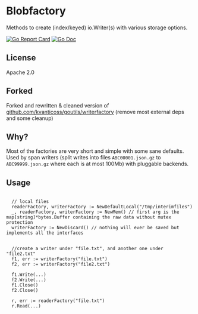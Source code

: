 # Blobfactory
Methods to create (index/keyed) io.Writer(s) with various storage options.


[![Go Report Card](https://goreportcard.com/badge/github.com/zatte/blobfactory?style=flat-square)](https://goreportcard.com/report/github.com/zatte/blobfactory)
[![Go Doc](https://img.shields.io/badge/godoc-reference-blue.svg?style=flat-square)](https://pkg.go.dev/github.com/zatte/blobfactory)

## License
Apache 2.0

## Forked
Forked and rewritten & cleaned version of [github.com/kvanticoss/goutils/writerfactory](https://github.com/kvanticoss/goutils/tree/master/writerfactory)
(remove most external deps and some cleanup)

## Why?
Most of the factories are very short and simple with some sane defaults. Used by span writers (split writes into files `ABC00001.json.gz` to `ABC99999.json.gz` where each is at most 100Mb) with pluggable backends.

## Usage
```golang

  // local files
  readerFactory, writerFactory := NewDefaultLocal("/tmp/interimfiles")
  _, readerFactory, writerFactory := NewMem() // first arg is the map[string]*bytes.Buffer containing the raw data without mutex protection
  writerFactory := NewDiscard() // nothing will ever be saved but implements all the interfaces


  //create a writer under "file.txt", and another one under "file2.txt"
  f1, err := writerFactory("file.txt")
  f2, err := writerFactory("file2.txt")

  f1.Write(...)
  f2.Write(...)
  f1.Close()
  f2.Close()

  r, err := readerFactory("file.txt")
  r.Read(...)
```
